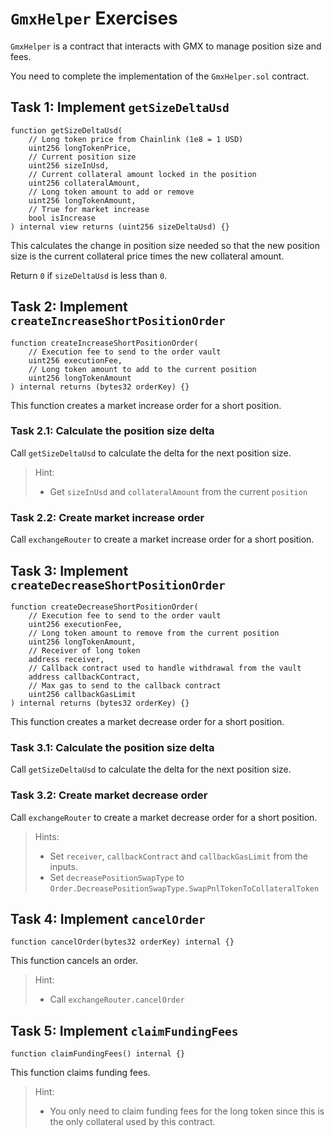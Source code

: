 # `GmxHelper` Exercises

`GmxHelper` is a contract that interacts with GMX to manage position size and fees.

You need to complete the implementation of the `GmxHelper.sol` contract.

## Task 1: Implement `getSizeDeltaUsd`

```solidity
function getSizeDeltaUsd(
    // Long token price from Chainlink (1e8 = 1 USD)
    uint256 longTokenPrice,
    // Current position size
    uint256 sizeInUsd,
    // Current collateral amount locked in the position
    uint256 collateralAmount,
    // Long token amount to add or remove
    uint256 longTokenAmount,
    // True for market increase
    bool isIncrease
) internal view returns (uint256 sizeDeltaUsd) {}
```

This calculates the change in position size needed so that the new position size is the current collateral price times the new collateral amount.

Return `0` if `sizeDeltaUsd` is less than `0`.

## Task 2: Implement `createIncreaseShortPositionOrder`

```solidity
function createIncreaseShortPositionOrder(
    // Execution fee to send to the order vault
    uint256 executionFee,
    // Long token amount to add to the current position
    uint256 longTokenAmount
) internal returns (bytes32 orderKey) {}
```

This function creates a market increase order for a short position.

### Task 2.1: Calculate the position size delta

Call `getSizeDeltaUsd` to calculate the delta for the next position size.

> Hint:
>
> - Get `sizeInUsd` and `collateralAmount` from the current `position`

### Task 2.2: Create market increase order

Call `exchangeRouter` to create a market increase order for a short position.

## Task 3: Implement `createDecreaseShortPositionOrder`

```solidity
function createDecreaseShortPositionOrder(
    // Execution fee to send to the order vault
    uint256 executionFee,
    // Long token amount to remove from the current position
    uint256 longTokenAmount,
    // Receiver of long token
    address receiver,
    // Callback contract used to handle withdrawal from the vault
    address callbackContract,
    // Max gas to send to the callback contract
    uint256 callbackGasLimit
) internal returns (bytes32 orderKey) {}
```

This function creates a market decrease order for a short position.

### Task 3.1: Calculate the position size delta

Call `getSizeDeltaUsd` to calculate the delta for the next position size.

### Task 3.2: Create market decrease order

Call `exchangeRouter` to create a market decrease order for a short position.

> Hints:
>
> - Set `receiver`, `callbackContract` and `callbackGasLimit` from the inputs.
> - Set `decreasePositionSwapType` to `Order.DecreasePositionSwapType.SwapPnlTokenToCollateralToken`

## Task 4: Implement `cancelOrder`

```solidity
function cancelOrder(bytes32 orderKey) internal {}
```

This function cancels an order.

> Hint:
>
> - Call `exchangeRouter.cancelOrder`

## Task 5: Implement `claimFundingFees`

```solidity
function claimFundingFees() internal {}
```

This function claims funding fees.

> Hint:
>
> - You only need to claim funding fees for the long token since this is the only collateral used by this contract.
